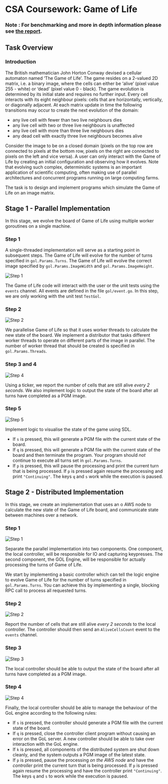 # CSA Coursework: Game of Life

### **Note** : For benchmarking and more in depth information please see [the report](content/report.pdf).

## Task Overview

### Introduction

The British mathematician John Horton Conway devised a cellular automaton named ‘The Game of Life’. The game resides on a 2-valued 2D matrix, i.e. a binary image, where the cells can either be ‘alive’ (pixel value 255 - white) or ‘dead’ (pixel value 0 - black). The game evolution is determined by its initial state and requires no further input. Every cell interacts with its eight neighbour pixels: cells that are horizontally, vertically, or diagonally adjacent. At each matrix update in time the following transitions may occur to create the next evolution of the domain:

- any live cell with fewer than two live neighbours dies
- any live cell with two or three live neighbours is unaffected
- any live cell with more than three live neighbours dies
- any dead cell with exactly three live neighbours becomes alive

Consider the image to be on a closed domain (pixels on the top row are connected to pixels at the bottom row, pixels on the right are connected to pixels on the left and vice versa). A user can only interact with the Game of Life by creating an initial configuration and observing how it evolves. Note that evolving such complex, deterministic systems is an important application of scientific computing, often making use of parallel architectures and concurrent programs running on large computing farms.

The task is to design and implement programs which simulate the Game of Life on an image matrix.

## Stage 1 - Parallel Implementation

In this stage, we evolve the board of Game of Life using multiple worker goroutines on a single machine. 
### Step 1

A single-threaded implementation will serve as a starting point in subsequent steps. The Game of Life will evolve for the number of turns specified in `gol.Params.Turns`. The Game of Life will evolve the correct image specified by  `gol.Params.ImageWidth` and `gol.Params.ImageHeight`.

![Step 1](content/cw_diagrams-Parallel_1.png)

The Game of Life code will interact with the user or the unit tests using the `events` channel. All events are defined in the file `gol/event.go`. In this step, we are only working with the unit test `TestGol`.

### Step 2

![Step 2](content/cw_diagrams-Parallel_2.png)

We parallelise Game of Life so that it uses worker threads to calculate the new state of the board. We implement a distributor that tasks different worker threads to operate on different parts of the image in parallel. The number of worker thread that should be created is specified in `gol.Params.Threads`.

### Step 3 and 4 

![Step 4](content/cw_diagrams-Parallel_4.png)

Using a ticker, we report the number of cells that are still alive *every 2 seconds*. We also implement logic to output the state of the board after all turns have completed as a PGM image.

### Step 5

![Step 5](content/cw_diagrams-Parallel_5.png)

Implement logic to visualise the state of the game using SDL. 

- If `s` is pressed, this will generate a PGM file with the current state of the board.
- If `q` is pressed, this will generate a PGM file with the current state of the board and then terminate the program. Your program should *not* continue to execute all turns set in `gol.Params.Turns`.
- If `p` is pressed, this will pause the processing and print the current turn that is being processed. If `p` is pressed again resume the processing and print `"Continuing"`. The keys `q` and `s` work while the execution is paused.


## Stage 2 - Distributed Implementation

In this stage, we create an implementation that uses an o
AWS node to calculate the new state of the Game of Life board,
and communicate state between machines over a network. 

### Step 1

![Step 1](content/cw_diagrams-Distributed_1.png)

Separate the parallel implementation into two components. One component, the local controller, will be responsible for IO and capturing keypresses. The second component, the GOL Engine, will be responsible for actually processing the turns of Game of Life. 

We start by implementing a basic controller which can tell the logic engine to evolve Game of Life for the number of turns specified in `gol.Params.Turns`. You can achieve this by implementing a single, blocking RPC call to process all requested turns.

### Step 2

![Step 2](content/cw_diagrams-Distributed_2.png)

Report the number of cells that are still alive *every 2 seconds* to the local controller. The controller should then send an `AliveCellsCount` event to the `events` channel. 

### Step 3

![Step 3](content/cw_diagrams-Distributed_3.png)

The local controller should be able to output the state of the board after all turns have completed as a PGM image. 


### Step 4

![Step 4](content/cw_diagrams-Distributed_4.png)

Finally, the local controller should be able to manage the behaviour of the GoL engine according to the following rules: 

- If `s` is pressed, the controller should generate a PGM file with the current state of the board.
- If `q` is pressed, close the controller client program without causing an error on the GoL server. A new controller should be able to take over interaction with the GoL engine.
- If `k` is pressed, all components of the distributed system are shut down cleanly, and the system outputs a PGM image of the latest state.
- If `p` is pressed, pause the processing *on the AWS node* and have the *controller* print the current turn that is being processed. If `p` is pressed again resume the processing and have the controller print `"Continuing"`. The keys `q` and `s` to work while the execution is paused.



